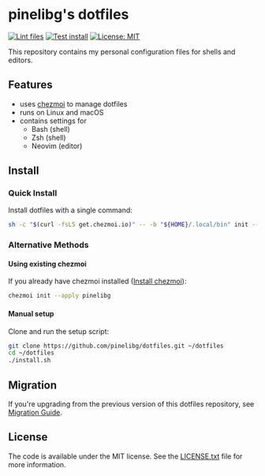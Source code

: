 # pinelibg's dotfiles

[![Lint files](https://github.com/pinelibg/dotfiles/actions/workflows/lint.yml/badge.svg?branch=main&event=push)](https://github.com/pinelibg/dotfiles/actions/workflows/lint.yml?query=event%3Apush+branch%3Amain)
[![Test install](https://github.com/pinelibg/dotfiles/actions/workflows/test.yml/badge.svg?branch=main&event=push)](https://github.com/pinelibg/dotfiles/actions/workflows/test.yml?query=event%3Apush+branch%3Amain)
[![License: MIT](https://img.shields.io/badge/License-MIT-blue.svg)](https://opensource.org/licenses/MIT)

This repository contains my personal configuration files for shells and editors.

## Features

- uses [chezmoi](https://www.chezmoi.io/) to manage dotfiles
- runs on Linux and macOS
- contains settings for
  - Bash (shell)
  - Zsh (shell)
  - Neovim (editor)

## Install

### Quick Install

Install dotfiles with a single command:

```sh
sh -c "$(curl -fsLS get.chezmoi.io)" -- -b "${HOME}/.local/bin" init --apply pinelibg
```

### Alternative Methods

#### Using existing chezmoi

If you already have chezmoi installed ([Install chezmoi](https://www.chezmoi.io/install/)):

```sh
chezmoi init --apply pinelibg
```

#### Manual setup

Clone and run the setup script:

```sh
git clone https://github.com/pinelibg/dotfiles.git ~/dotfiles
cd ~/dotfiles
./install.sh
```

## Migration

If you're upgrading from the previous version of this dotfiles repository, see [Migration Guide](docs/MIGRATION.md).

## License

The code is available under the MIT license.
See the [LICENSE.txt](LICENSE.txt) file for more information.
